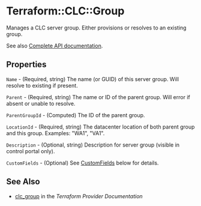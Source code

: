 # Terraform::CLC::Group

Manages a CLC server group. Either provisions or resolves to an existing group.

See also [Complete API documentation](https://www.ctl.io/api-docs/v2/#groups).

## Properties

`Name` - (Required, string) The name (or GUID) of this server group. Will resolve to existing if present.

`Parent` - (Required, string) The name or ID of the parent group. Will error if absent or unable to resolve.

`ParentGroupId` - (Computed) The ID of the parent group.

`LocationId` - (Required, string) The datacenter location of both parent group and this group. Examples: "WA1", "VA1".

`Description` - (Optional, string) Description for server group (visible in control portal only).

`CustomFields` - (Optional) See [CustomFields](#custom_fields) below for details.


## See Also

* [clc_group](https://www.terraform.io/docs/providers/clc/r/group.html) in the _Terraform Provider Documentation_